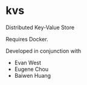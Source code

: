 # kvs
Distributed Key-Value Store

Requires Docker.

Developed in conjunction with
- Evan West
- Eugene Chou
- Baiwen Huang
